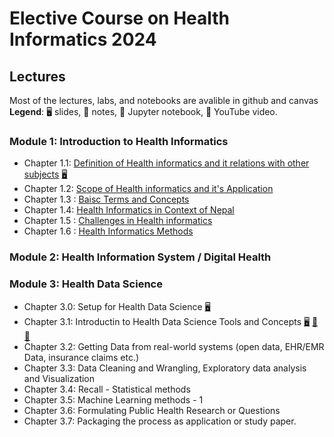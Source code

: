# Elective Course on Health Informatics 2024

## Lectures

Most of the lectures, labs, and notebooks are avalible in github and canvas 
**Legend**: 🖥 slides, 📝 notes, 📓 Jupyter notebook, 🎥 YouTube video.


### Module 1: Introduction to Health Informatics

 * Chapter 1.1: [Definition of Health informatics and it relations with other subjects](01_01.md)  [🖥]()
 * Chapter 1.2: [Scope of Health informatics and it's Application](01_02.md)
 * Chapter 1.3 : [Baisc Terms and Concepts](01_03.md)
 * Chapter 1.4: [Health Informatics in Context of Nepal](01_04.md)
 * Chapter 1.5 : [Challenges in Health informatics](01_05.md)
 * Chapter 1.6 : [Health Informatics Methods](01_05.md)

### Module 2: Health Information System / Digital Health


### Module 3: Health Data Science

 * Chapter 3.0: Setup for Health Data Science [🖥](https://docs.google.com/presentation/d/1xAOUGJtm-0iGJl1AS4NKo_5KxPTVEYkYZf4g_8vbK-g/edit#slide=id.p)
 * Chapter 3.1: Introductin to Health Data Science Tools and Concepts [🖥]() [📝]() [📓]()
 * Chapter 3.2: Getting Data from real-world systems (open data, EHR/EMR Data, insurance claims etc.)
 * Chapter 3.3: Data Cleaning and Wrangling, Exploratory data analysis and Visualization 
 * Chapter 3.4: Recall - Statistical methods
 * Chapter 3.5: Machine Learning methods - 1
 * Chapter 3.6: Formulating Public Health Research or Questions
 * Chapter 3.7: Packaging the process as application or study paper. 